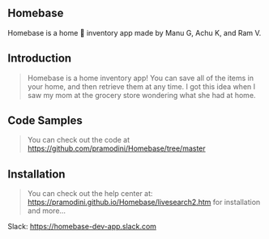 ## Homebase


Homebase is a home 🏡 inventory app made by Manu G, Achu K, and Ram V.

## Introduction

> Homebase is a home inventory app! You can save all of the items in your home, and then retrieve them at any time. I got this idea when I saw my mom at the grocery store wondering what she had at home.

## Code Samples

> You can check out the code at https://github.com/pramodini/Homebase/tree/master

## Installation

> You can check out the help center at: https://pramodini.github.io/Homebase/livesearch2.htm for installation and more...


Slack: https://homebase-dev-app.slack.com
